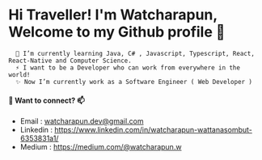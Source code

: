 # Hi Traveller! I'm Watcharapun, Welcome to my Github profile 👋

      🌱 I’m currently learning Java, C# , Javascript, Typescript, React, React-Native and Computer Science. 
      ⚡ I want to be a Developer who can work from everywhere in the world!
      ✨ Now I’m currently work as a Software Engineer ( Web Developer )

#### 💬 Want to connect? 📫
* Email : watcharapun.dev@gmail.com
* Linkedin : https://www.linkedin.com/in/watcharapun-wattanasombut-6353831a1/
* Medium : https://medium.com/@watcharapun.w
<!--
**BellEraDev/BellEraDev** is a ✨ _special_ ✨ repository because its `README.md` (this file) appears on your GitHub profile.

Here are some ideas to get you started:

- 🔭 I’m currently working on ...
- 🌱 I’m currently learning ...
- 👯 I’m looking to collaborate on ...
- 🤔 I’m looking for help with ...
- 💬 Ask me about ...
- 📫 How to reach me: ...
- 😄 Pronouns: ...
- ⚡ Fun fact: ...
-->
